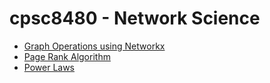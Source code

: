 # cpsc8480 - Network Science

- [Graph Operations using Networkx](https://github.com/burunkus/cpsc8480/tree/master/hw1)
- [Page Rank Algorithm](https://github.com/burunkus/cpsc8480/tree/master/hw3)
- [Power Laws](https://github.com/burunkus/cpsc8480/tree/master/hw4)
